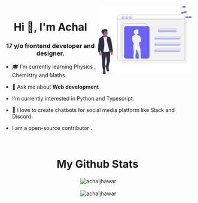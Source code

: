 <img src="profile.svg" width="50%" align="right">
<h1 align="center">Hi 👋, I'm Achal</h1>
<h3 align="center"> 17 y/o frontend developer and designer. </h3>

- 🎓 I’m currently learning Physics , Chemistry and Maths.

- 💬 Ask me about **Web development**

- I'm currently interested in Python and Typescript.

- 🖤 I love to create chatbots for social media platform like Slack and Discord.

- I am a open-source contributor .

<br/>
<h1 align="center"> My Github Stats</h1>
<div align="center">
  <p align="center">&nbsp;<img align="center" src="https://github-readme-stats.vercel.app/api?username=achaljhawar&show_icons=true" alt="achaljhawar" /></p>
  <p align="center">&nbsp;<img align="center" src="https://github-readme-streak-stats.herokuapp.com/?user=achaljhawar" alt="achaljhawar" /></p>
</div>
<br />
<br />

